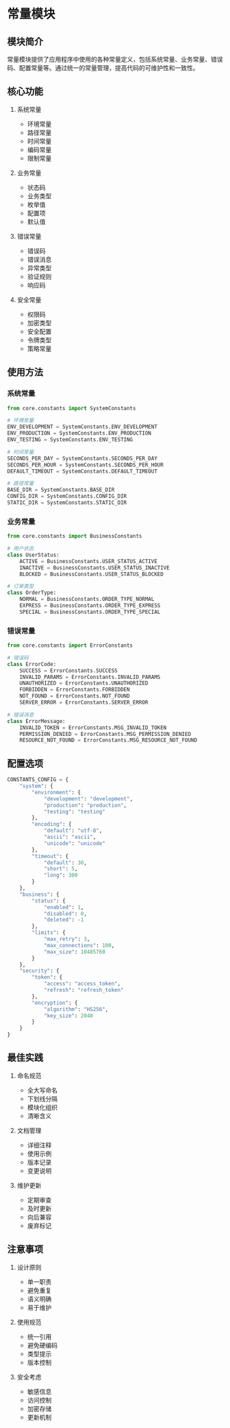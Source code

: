 # 常量模块

## 模块简介

常量模块提供了应用程序中使用的各种常量定义，包括系统常量、业务常量、错误码、配置常量等。通过统一的常量管理，提高代码的可维护性和一致性。

## 核心功能

1. 系统常量
   - 环境常量
   - 路径常量
   - 时间常量
   - 编码常量
   - 限制常量

2. 业务常量
   - 状态码
   - 业务类型
   - 枚举值
   - 配置项
   - 默认值

3. 错误常量
   - 错误码
   - 错误消息
   - 异常类型
   - 验证规则
   - 响应码

4. 安全常量
   - 权限码
   - 加密类型
   - 安全配置
   - 令牌类型
   - 策略常量

## 使用方法

### 系统常量

```python
from core.constants import SystemConstants

# 环境常量
ENV_DEVELOPMENT = SystemConstants.ENV_DEVELOPMENT
ENV_PRODUCTION = SystemConstants.ENV_PRODUCTION
ENV_TESTING = SystemConstants.ENV_TESTING

# 时间常量
SECONDS_PER_DAY = SystemConstants.SECONDS_PER_DAY
SECONDS_PER_HOUR = SystemConstants.SECONDS_PER_HOUR
DEFAULT_TIMEOUT = SystemConstants.DEFAULT_TIMEOUT

# 路径常量
BASE_DIR = SystemConstants.BASE_DIR
CONFIG_DIR = SystemConstants.CONFIG_DIR
STATIC_DIR = SystemConstants.STATIC_DIR
```

### 业务常量

```python
from core.constants import BusinessConstants

# 用户状态
class UserStatus:
    ACTIVE = BusinessConstants.USER_STATUS_ACTIVE
    INACTIVE = BusinessConstants.USER_STATUS_INACTIVE
    BLOCKED = BusinessConstants.USER_STATUS_BLOCKED

# 订单类型
class OrderType:
    NORMAL = BusinessConstants.ORDER_TYPE_NORMAL
    EXPRESS = BusinessConstants.ORDER_TYPE_EXPRESS
    SPECIAL = BusinessConstants.ORDER_TYPE_SPECIAL
```

### 错误常量

```python
from core.constants import ErrorConstants

# 错误码
class ErrorCode:
    SUCCESS = ErrorConstants.SUCCESS
    INVALID_PARAMS = ErrorConstants.INVALID_PARAMS
    UNAUTHORIZED = ErrorConstants.UNAUTHORIZED
    FORBIDDEN = ErrorConstants.FORBIDDEN
    NOT_FOUND = ErrorConstants.NOT_FOUND
    SERVER_ERROR = ErrorConstants.SERVER_ERROR

# 错误消息
class ErrorMessage:
    INVALID_TOKEN = ErrorConstants.MSG_INVALID_TOKEN
    PERMISSION_DENIED = ErrorConstants.MSG_PERMISSION_DENIED
    RESOURCE_NOT_FOUND = ErrorConstants.MSG_RESOURCE_NOT_FOUND
```

## 配置选项

```python
CONSTANTS_CONFIG = {
    "system": {
        "environment": {
            "development": "development",
            "production": "production",
            "testing": "testing"
        },
        "encoding": {
            "default": "utf-8",
            "ascii": "ascii",
            "unicode": "unicode"
        },
        "timeout": {
            "default": 30,
            "short": 5,
            "long": 300
        }
    },
    "business": {
        "status": {
            "enabled": 1,
            "disabled": 0,
            "deleted": -1
        },
        "limits": {
            "max_retry": 3,
            "max_connections": 100,
            "max_size": 10485760
        }
    },
    "security": {
        "token": {
            "access": "access_token",
            "refresh": "refresh_token"
        },
        "encryption": {
            "algorithm": "HS256",
            "key_size": 2048
        }
    }
}
```

## 最佳实践

1. 命名规范
   - 全大写命名
   - 下划线分隔
   - 模块化组织
   - 清晰含义

2. 文档管理
   - 详细注释
   - 使用示例
   - 版本记录
   - 变更说明

3. 维护更新
   - 定期审查
   - 及时更新
   - 向后兼容
   - 废弃标记

## 注意事项

1. 设计原则
   - 单一职责
   - 避免重复
   - 语义明确
   - 易于维护

2. 使用规范
   - 统一引用
   - 避免硬编码
   - 类型提示
   - 版本控制

3. 安全考虑
   - 敏感信息
   - 访问控制
   - 加密存储
   - 更新机制 